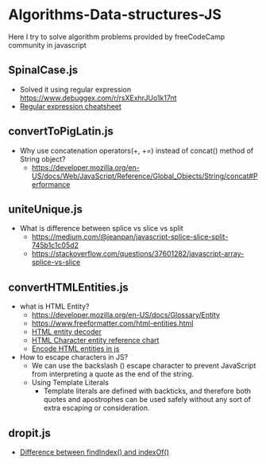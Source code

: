 # Algorithms-Data-structures-JS
Here I try to solve algorithm problems provided by freeCodeCamp community in javascript

## SpinalCase.js

- Solved it using regular expression https://www.debuggex.com/r/rsXExhrJUo1k17nt
- [Regular expression cheatsheet](https://www.debuggex.com/cheatsheet/regex/javascript)

## convertToPigLatin.js

- Why use concatenation operators(+, +=) instead of concat() method of String object?
  - https://developer.mozilla.org/en-US/docs/Web/JavaScript/Reference/Global_Objects/String/concat#Performance
  
## uniteUnique.js

- What is difference between splice vs slice vs split
  - https://medium.com/@jeanpan/javascript-splice-slice-split-745b1c1c05d2
  - https://stackoverflow.com/questions/37601282/javascript-array-splice-vs-slice

## convertHTMLEntities.js

-  what is HTML Entity?
   - https://developer.mozilla.org/en-US/docs/Glossary/Entity
   - https://www.freeformatter.com/html-entities.html
   - [HTML entity decoder](https://mothereff.in/html-entities)
   - [HTML Character entity reference chart](https://dev.w3.org/html5/html-author/charref)
   - [Encode HTML entities in js](https://stackoverflow.com/questions/18749591/encode-html-entities-in-javascript)
- How to escape characters in JS?
   - We can use the backslash (\) escape character to prevent JavaScript from interpreting a quote as the end of the string.
   - Using Template Literals
      - Template literals are defined with backticks, and therefore both quotes and apostrophes can be used safely without any sort of  extra escaping or consideration.
      
## dropit.js
- [Difference between findIndex() and indexOf()](https://stackoverflow.com/questions/41443029/difference-between-indexof-and-findindex-function-of-array)

